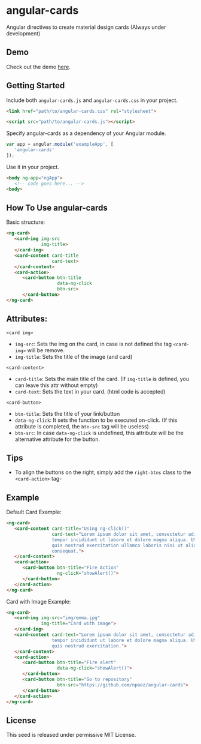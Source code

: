 # angular-cards
Angular directives to create material design cards (Always under development)


## Demo
Check out the demo [here](http://npaez.github.io/angular-cards/demo/).

## Getting Started
Include both `angular-cards.js` and `angular-cards.css` in your project.

```html
<link href="path/to/angular-cards.css" rel="stylesheet">

<script src="path/to/angular-cards.js"></script>
```

Specify angular-cards as a dependency of your Angular module.

```js
var app = angular.module('exampleApp', [
   'angular-cards'
]);
```
Use it in your project.

```html
<body ng-app="ngApp">
   <!-- code goes here... -->
<body>
```

## How To Use angular-cards
Basic structure:

```html
<ng-card>
   <card-img img-src
             img-title>
   </card-img>
   <card-content card-title
                 card-text>
   </card-content>
   <card-action>
      <card-button btn-title
                   data-ng-click
                   btn-src>
      </card-button>
</ng-card>
```

## Attributes:

`<card img>`
- `img-src`: Sets the img on the card, in case is not defined the tag `<card-img>` will be remove.
- `img-title`: Sets the title of the image (and card)

`<card-content>`
- `card-title`: Sets the main title of the card. (If `img-title` is defined, you can leave this attr without empty)
- `card-text`: Sets the text in your card. (html code is accepted)

`<card-button>`
- `btn-title`: Sets the title of your link/button
- `data-ng-click`: It sets the function to be executed on-click. (If this attribute is completed, the `btn-src` tag will be useless)
- `btn-src`: In case `data-ng-click` is undefined, this attribute will be the alternative attribute for the button.


## Tips
- To align the buttons on the right, simply add the `right-btns` class to the `<card-action>` tag-


## Example

Default Card Example:
```html
<ng-card>
   <card-content card-title="Using ng-click()"
                 card-text="Lorem ipsum dolor sit amet, consectetur adipisicing elit, sed do eiusmod
                 tempor incididunt ut labore et dolore magna aliqua. Ut enim ad minim veniam,
                 quis nostrud exercitation ullamco laboris nisi ut aliquip ex ea commodo
                 consequat.">
   </card-content>
   <card-action>
      <card-button btn-title="Fire Action"
                   ng-clicK="showAlert()">
      </card-button>
   </card-action>
</ng-card>
```

Card with Image Example:
```html
<ng-card>
   <card-img img-src="img/emma.jpg"
             img-title="Card with image">
   </card-img>
   <card-content card-text="Lorem ipsum dolor sit amet, consectetur adipisicing elit, sed do eiusmod
                 tempor incididunt ut labore et dolore magna aliqua. Ut enim ad minim veniam,
                 quis nostrud exercitation.">
   </card-content>
   <card-action>
      <card-button btn-title="Fire alert"
                   data-ng-click="showAlert()">
      </card-button>
      <card-button btn-title="Go to repository"
                   btn-src="https://github.com/npaez/angular-cards">
      </card-button>
   </card-action>
</ng-card>
```

## License
This seed is released under permissive MIT License.
